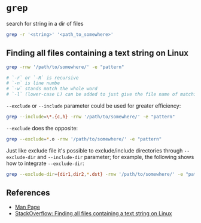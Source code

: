 # ```grep```

search for string in a dir of files

```bash
grep -r '<string>' '<path_to_somewhere>'
```

## Finding all files containing a text string on Linux

```bash
grep -rnw '/path/to/somewhere/' -e "pattern"

# `-r` or `-R` is recursive
# `-n` is line numbe
# `-w` stands match the whole word
# `-l` (lower-case L) can be added to just give the file name of matching files.
```

`--exclude` or `--include` parameter could be used for greater efficiency:

```bash
grep --include=\*.{c,h} -rnw '/path/to/somewhere/' -e "pattern"
```

`--exclude` does the opposite:

```bash
grep --exclude=*.o -rnw '/path/to/somewhere/' -e "pattern"
```

Just like exclude file it's possible to exclude/include directories through `--exclude-dir` and `--include-dir` parameter; for example, the following shows how to integrate `--exclude-dir`:

```bash
grep --exclude-dir={dir1,dir2,*.dst} -rnw '/path/to/somewhere/' -e "pattern"
```

## References

*   [Man Page](http://linux.die.net/man/1/grep0)
*   [StackOverflow: Finding all files containing a text string on Linux](https://stackoverflow.com/questions/16956810/finding-all-files-containing-a-text-string-on-linux)
